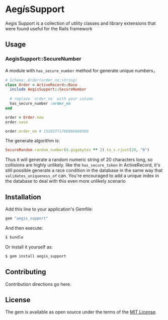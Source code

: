 # Aeg*i*sSupport
Aegis Support is a collection of utility classes and library extensions that were found useful for the Rails framework

## Usage

### AegisSupport::SecureNumber
A module with `has_secure_number` method for generate unique numbers，

```ruby
# Schema: Order(order_no:string)
class Order < ActiveRecord::Base
  include AegisSupport::SecureNumber
  
  # replace `order_no` with your column
  has_secure_number :order_no
end

order = Order.new
order.save

order.order_no # 15103771760966048900
```

The generate algorithm is: 
```ruby
SecureRandom.random_number(4.gigabytes ** 2).to_s.rjust(20, "0")
```

Thus it will generate a random numeric string of 20 characters long, so collisions are highly unlikely.
like the `has_secure_token` in ActiveRecord, it's still possible generate a race condition in the database 
in the same way that `validates_uniqueness_of` can. You're encouraged to add a unique index in the database 
to deal with this even more unlikely scenario

## Installation
Add this line to your application's Gemfile:

```ruby
gem "aegis_support"
```

And then execute:
```bash
$ bundle
```

Or install it yourself as:
```bash
$ gem install aegis_support
```

## Contributing
Contribution directions go here.

## License
The gem is available as open source under the terms of the [MIT License](https://opensource.org/licenses/MIT).
